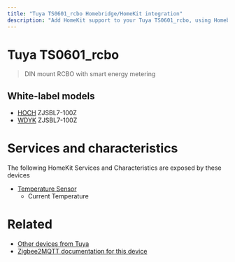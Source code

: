 ```yaml
---
title: "Tuya TS0601_rcbo Homebridge/HomeKit integration"
description: "Add HomeKit support to your Tuya TS0601_rcbo, using Homebridge, Zigbee2MQTT and homebridge-z2m."
---
```

<!---
This file has been GENERATED using src/docgen/docgen.ts
DO NOT EDIT THIS FILE MANUALLY!
-->
# Tuya TS0601_rcbo
> DIN mount RCBO with smart energy metering


## White-label models
* [HOCH](../index.md#hoch) ZJSBL7-100Z
* [WDYK](../index.md#wdyk) ZJSBL7-100Z

# Services and characteristics
The following HomeKit Services and Characteristics are exposed by
these devices

* [Temperature Sensor](../../sensors.md)
  * Current Temperature


# Related
* [Other devices from Tuya](../index.md#tuya)
* [Zigbee2MQTT documentation for this device](https://www.zigbee2mqtt.io/devices/TS0601_rcbo.html)